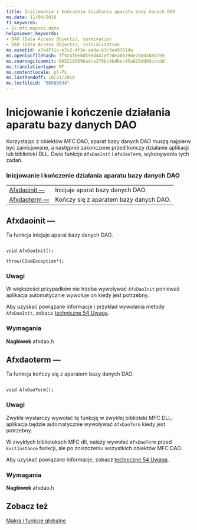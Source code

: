 ```yaml
---
title: Inicjowanie i kończenie działania aparatu bazy danych DAO
ms.date: 11/04/2016
f1_keywords:
- vc.mfc.macros.data
helpviewer_keywords:
- DAO (Data Access Objects), termination
- DAO (Data Access Objects), initialization
ms.assetid: a7edf31c-e7c2-4f3e-aada-63c3e48781da
ms.openlocfilehash: ff924f0e0d599d447ef7dea0039de788d388d759
ms.sourcegitcommit: 6052185696adca270bc9bdbec45a626dd89cdcdd
ms.translationtype: MT
ms.contentlocale: pl-PL
ms.lasthandoff: 10/31/2018
ms.locfileid: "50589634"
---
```

# <a name="dao-database-engine-initialization-and-termination"></a>Inicjowanie i kończenie działania aparatu bazy danych DAO

Korzystając z obiektów MFC DAO, aparat bazy danych DAO muszą najpierw być zainicjowane, a następnie zakończone przed kończy działanie aplikacji lub biblioteki DLL. Dwie funkcje `AfxDaoInit` i `AfxDaoTerm`, wykonywania tych zadań.

### <a name="dao-database-engine-initialization-and-termination"></a>Inicjowanie i kończenie działania aparatu bazy danych DAO

|||
|-|-|
|[Afxdaoinit —](#afxdaoinit)|Inicjuje aparat bazy danych DAO.|
|[Afxdaoterm —](#afxdaoterm)|Kończy się z aparatem bazy danych DAO.|

##  <a name="afxdaoinit"></a>  Afxdaoinit —

Ta funkcja inicjuje aparat bazy danych DAO.

```

void AfxDaoInit();

throw(CDaoException*);
```

### <a name="remarks"></a>Uwagi

W większości przypadków nie trzeba wywoływać `AfxDaoInit` ponieważ aplikacja automatycznie wywołuje on kiedy jest potrzebny.

Aby uzyskać powiązane informacje i przykład wywołania metody `AfxDaoInit`, zobacz [techniczne 54 Uwaga](../../mfc/tn054-calling-dao-directly-while-using-mfc-dao-classes.md).

### <a name="requirements"></a>Wymagania

  **Nagłówek** afxdao.h

##  <a name="afxdaoterm"></a>  Afxdaoterm —

Ta funkcja kończy się z aparatem bazy danych DAO.

```

void AfxDaoTerm();
```

### <a name="remarks"></a>Uwagi

Zwykle wystarczy wywołać tę funkcję w zwykłej biblioteki MFC DLL; aplikacja będzie automatycznie wywoływać `AfxDaoTerm` kiedy jest potrzebny.

W zwykłych bibliotekach MFC dll, należy wywołać `AfxDaoTerm` przed `ExitInstance` funkcji, ale po zniszczeniu wszystkich obiektów MFC DAO.

Aby uzyskać powiązane informacje, zobacz [techniczne 54 Uwaga](../../mfc/tn054-calling-dao-directly-while-using-mfc-dao-classes.md).

### <a name="requirements"></a>Wymagania

  **Nagłówek** afxdao.h

## <a name="see-also"></a>Zobacz też

[Makra i funkcje globalne](../../mfc/reference/mfc-macros-and-globals.md)
